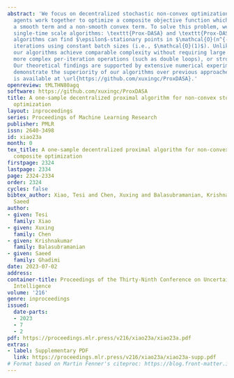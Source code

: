 ```yaml
---
abstract: 'We focus on decentralized stochastic non-convex optimization, where $n$
  agents work together to optimize a composite objective function which is a sum of
  a smooth term and a non-smooth convex term. To solve this problem, we propose two
  single-time scale algorithms: \texttt{Prox-DASA} and \texttt{Prox-DASA-GT}. These
  algorithms can find $\epsilon$-stationary points in $\mathcal{O}(n^{-1}\epsilon^{-2})$
  iterations using constant batch sizes (i.e., $\mathcal{O}(1)$). Unlike prior work,
  our algorithms achieve comparable complexity without requiring large batch sizes,
  more complex per-iteration operations (such as double loops), or stronger assumptions.
  Our theoretical findings are supported by extensive numerical experiments, which
  demonstrate the superiority of our algorithms over previous approaches. Our code
  is available at \url{https://github.com/xuxingc/ProxDASA}.'
openreview: tMLTHN80agq
software: https://github.com/xuxingc/ProxDASA
title: A one-sample decentralized proximal algorithm for non-convex stochastic composite
  optimization
layout: inproceedings
series: Proceedings of Machine Learning Research
publisher: PMLR
issn: 2640-3498
id: xiao23a
month: 0
tex_title: A one-sample decentralized proximal algorithm for non-convex stochastic
  composite optimization
firstpage: 2324
lastpage: 2334
page: 2324-2334
order: 2324
cycles: false
bibtex_author: Xiao, Tesi and Chen, Xuxing and Balasubramanian, Krishnakumar and Ghadimi,
  Saeed
author:
- given: Tesi
  family: Xiao
- given: Xuxing
  family: Chen
- given: Krishnakumar
  family: Balasubramanian
- given: Saeed
  family: Ghadimi
date: 2023-07-02
address:
container-title: Proceedings of the Thirty-Ninth Conference on Uncertainty in Artificial
  Intelligence
volume: '216'
genre: inproceedings
issued:
  date-parts:
  - 2023
  - 7
  - 2
pdf: https://proceedings.mlr.press/v216/xiao23a/xiao23a.pdf
extras:
- label: Supplementary PDF
  link: https://proceedings.mlr.press/v216/xiao23a/xiao23a-supp.pdf
# Format based on Martin Fenner's citeproc: https://blog.front-matter.io/posts/citeproc-yaml-for-bibliographies/
---
```

